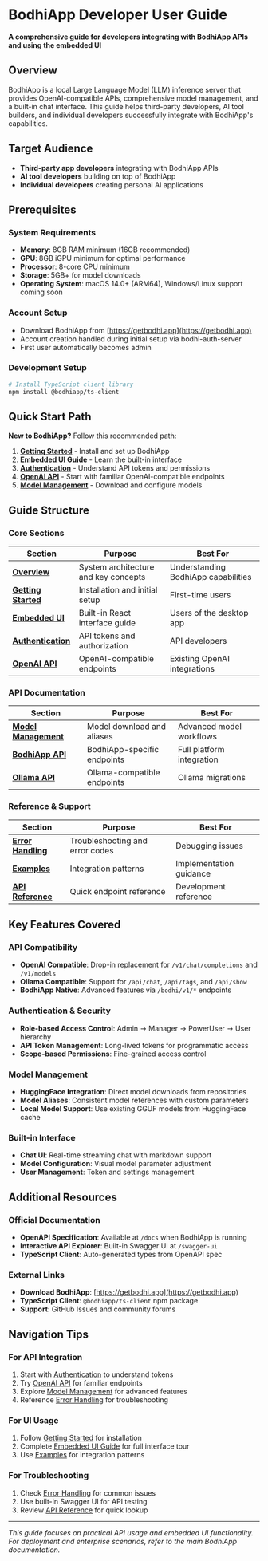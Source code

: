# BodhiApp Developer User Guide

**A comprehensive guide for developers integrating with BodhiApp APIs and using the embedded UI**

## Overview

BodhiApp is a local Large Language Model (LLM) inference server that provides OpenAI-compatible APIs, comprehensive model management, and a built-in chat interface. This guide helps third-party developers, AI tool builders, and individual developers successfully integrate with BodhiApp's capabilities.

## Target Audience

- **Third-party app developers** integrating with BodhiApp APIs
- **AI tool developers** building on top of BodhiApp
- **Individual developers** creating personal AI applications

## Prerequisites

### System Requirements
- **Memory**: 8GB RAM minimum (16GB recommended)
- **GPU**: 8GB iGPU minimum for optimal performance
- **Processor**: 8-core CPU minimum
- **Storage**: 5GB+ for model downloads
- **Operating System**: macOS 14.0+ (ARM64), Windows/Linux support coming soon

### Account Setup
- Download BodhiApp from [https://getbodhi.app](https://getbodhi.app)
- Account creation handled during initial setup via bodhi-auth-server
- First user automatically becomes admin

### Development Setup
```bash
# Install TypeScript client library
npm install @bodhiapp/ts-client
```

## Quick Start Path

**New to BodhiApp?** Follow this recommended path:

1. **[Getting Started](getting-started.md)** - Install and set up BodhiApp
2. **[Embedded UI Guide](embedded-ui.md)** - Learn the built-in interface
3. **[Authentication](authentication.md)** - Understand API tokens and permissions
4. **[OpenAI API](openai-api.md)** - Start with familiar OpenAI-compatible endpoints
5. **[Model Management](model-management.md)** - Download and configure models

## Guide Structure

### Core Sections

| Section | Purpose | Best For |
|---------|---------|----------|
| **[Overview](overview.md)** | System architecture and key concepts | Understanding BodhiApp capabilities |
| **[Getting Started](getting-started.md)** | Installation and initial setup | First-time users |
| **[Embedded UI](embedded-ui.md)** | Built-in React interface guide | Users of the desktop app |
| **[Authentication](authentication.md)** | API tokens and authorization | API developers |
| **[OpenAI API](openai-api.md)** | OpenAI-compatible endpoints | Existing OpenAI integrations |

### API Documentation

| Section | Purpose | Best For |
|---------|---------|----------|
| **[Model Management](model-management.md)** | Model download and aliases | Advanced model workflows |
| **[BodhiApp API](bodhi-api.md)** | BodhiApp-specific endpoints | Full platform integration |
| **[Ollama API](ollama-api.md)** | Ollama-compatible endpoints | Ollama migrations |

### Reference & Support

| Section | Purpose | Best For |
|---------|---------|----------|
| **[Error Handling](error-handling.md)** | Troubleshooting and error codes | Debugging issues |
| **[Examples](examples.md)** | Integration patterns | Implementation guidance |
| **[API Reference](api-reference.md)** | Quick endpoint reference | Development reference |

## Key Features Covered

### API Compatibility
- **OpenAI Compatible**: Drop-in replacement for `/v1/chat/completions` and `/v1/models`
- **Ollama Compatible**: Support for `/api/chat`, `/api/tags`, and `/api/show`
- **BodhiApp Native**: Advanced features via `/bodhi/v1/*` endpoints

### Authentication & Security
- **Role-based Access Control**: Admin → Manager → PowerUser → User hierarchy
- **API Token Management**: Long-lived tokens for programmatic access
- **Scope-based Permissions**: Fine-grained access control

### Model Management
- **HuggingFace Integration**: Direct model downloads from repositories
- **Model Aliases**: Consistent model references with custom parameters
- **Local Model Support**: Use existing GGUF models from HuggingFace cache

### Built-in Interface
- **Chat UI**: Real-time streaming chat with markdown support
- **Model Configuration**: Visual model parameter adjustment
- **User Management**: Token and settings management

## Additional Resources

### Official Documentation
- **OpenAPI Specification**: Available at `/docs` when BodhiApp is running
- **Interactive API Explorer**: Built-in Swagger UI at `/swagger-ui`
- **TypeScript Client**: Auto-generated types from OpenAPI spec

### External Links
- **Download BodhiApp**: [https://getbodhi.app](https://getbodhi.app)
- **TypeScript Client**: `@bodhiapp/ts-client` npm package
- **Support**: GitHub Issues and community forums

## Navigation Tips

### For API Integration
1. Start with [Authentication](authentication.md) to understand tokens
2. Try [OpenAI API](openai-api.md) for familiar endpoints
3. Explore [Model Management](model-management.md) for advanced features
4. Reference [Error Handling](error-handling.md) for troubleshooting

### For UI Usage
1. Follow [Getting Started](getting-started.md) for installation
2. Complete [Embedded UI Guide](embedded-ui.md) for full interface tour
3. Use [Examples](examples.md) for integration patterns

### For Troubleshooting
1. Check [Error Handling](error-handling.md) for common issues
2. Use built-in Swagger UI for API testing
3. Review [API Reference](api-reference.md) for quick lookup

---

*This guide focuses on practical API usage and embedded UI functionality. For deployment and enterprise scenarios, refer to the main BodhiApp documentation.* 